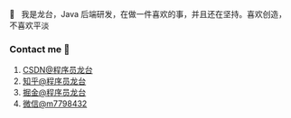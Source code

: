 👋 	&nbsp; 我是龙台，Java 后端研发，在做一件喜欢的事，并且还在坚持。喜欢创造，不喜欢平淡

### Contact me 📱

1. [CSDN@程序员龙台](https://machen.blog.csdn.net/)
2. [知乎@程序员龙台](https://www.zhihu.com/people/always-48-99)
3. [掘金@程序员龙台](https://juejin.cn/user/835284568143799/posts)
4. [微信@m7798432](https://mp.weixin.qq.com/s?__biz=Mzg4NDU0Mjk5OQ==&mid=100007311&idx=1&sn=d325c1a509d6ee89469a1134ac0a8cf5&chksm=4fb7c6f778c04fe111e9cf52723675b8e8cbbbf9e848741a5d9c20620ff6c778b6613e021a34&scene=18#wechat_redirect)

<!---
JavaSouce/JavaSouce is a ✨ special ✨ repository because its `README.md` (this file) appears on your GitHub profile.
You can click the Preview link to take a look at your changes.
--->

<!---
---

[![](https://github-readme-stats.vercel.app/api?username=longtai94&show_icons=true&title_color=fff&icon_color=79ff97&text_color=9f9f9f&bg_color=151515)](https://github.com/longtai94)
--->
